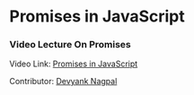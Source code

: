 # Promises in JavaScript

### Video Lecture On Promises
Video Link: [Promises in JavaScript](https://youtu.be/ASfaBnNbeDc)

 Contributor: [Devyank Nagpal](https://github.com/2devyank)

